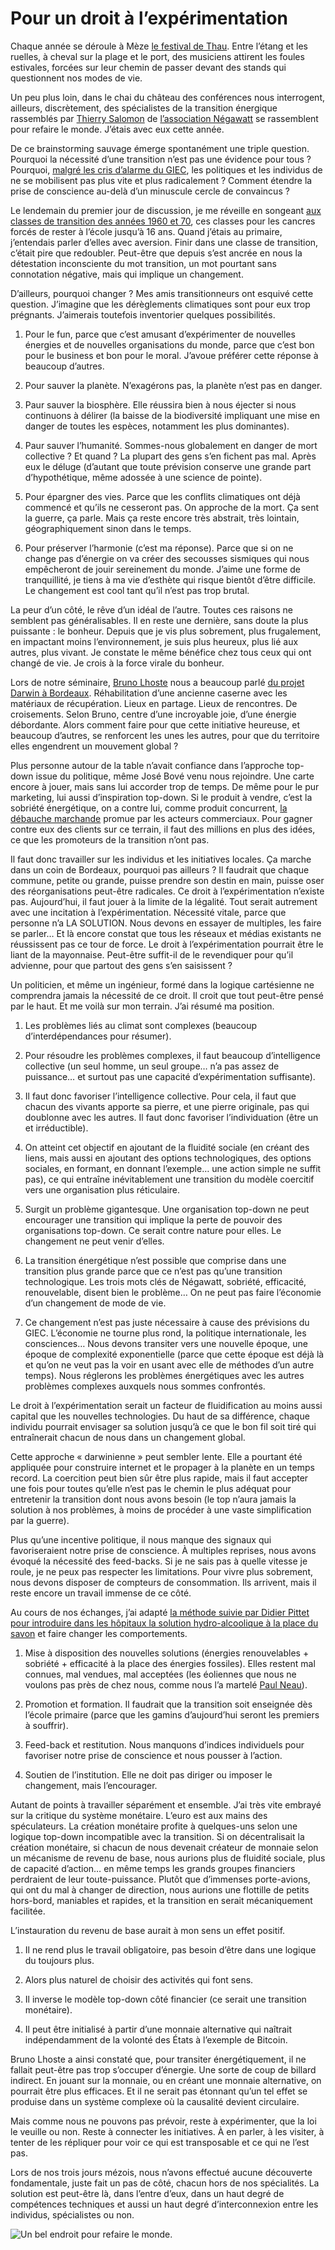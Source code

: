 # Pour un droit à l’expérimentation

Chaque année se déroule à Mèze [le festival de Thau](http://www.festivaldethau.com/). Entre l’étang et les ruelles, à cheval sur la plage et le port, des musiciens attirent les foules estivales, forcées sur leur chemin de passer devant des stands qui questionnent nos modes de vie.<span id="more-36420"></span>

Un peu plus loin, dans le chai du château des conférences nous interrogent, ailleurs, discrètement, des spécialistes de la transition énergique rassemblés par [Thierry Salomon](http://fr.wikipedia.org/wiki/Thierry_Salomon) de [l’association Négawatt](http://www.negawatt.org/) se rassemblent pour refaire le monde. J’étais avec eux cette année.

De ce brainstorming sauvage émerge spontanément une triple question. Pourquoi la nécessité d’une transition n’est pas une évidence pour tous ? Pourquoi, [malgré les cris d’alarme du GIEC](http://www.ipcc.ch/report/ar5/wg1/), les politiques et les individus de ne se mobilisent pas plus vite et plus radicalement ? Comment étendre la prise de conscience au-delà d’un minuscule cercle de convaincus ?

Le lendemain du premier jour de discussion, je me réveille en songeant [aux classes de transition des années 1960 et 70](http://fr.wikipedia.org/wiki/Classes_de_transition), ces classes pour les cancres forcés de rester à l’école jusqu’à 16 ans. Quand j’étais au primaire, j’entendais parler d’elles avec aversion. Finir dans une classe de transition, c’était pire que redoubler. Peut-être que depuis s’est ancrée en nous la détestation inconsciente du mot transition, un mot pourtant sans connotation négative, mais qui implique un changement.

D’ailleurs, pourquoi changer ? Mes amis transitionneurs ont esquivé cette question. J’imagine que les dérèglements climatiques sont pour eux trop prégnants. J’aimerais toutefois inventorier quelques possibilités.

1. Pour le fun, parce que c’est amusant d’expérimenter de nouvelles énergies et de nouvelles organisations du monde, parce que c’est bon pour le business et bon pour le moral. J’avoue préférer cette réponse à beaucoup d’autres.

2. Pour sauver la planète. N’exagérons pas, la planète n’est pas en danger.

3. Paur sauver la biosphère. Elle réussira bien à nous éjecter si nous continuons à délirer (la baisse de la biodiversité impliquant une mise en danger de toutes les espèces, notamment les plus dominantes).

4. Paur sauver l’humanité. Sommes-nous globalement en danger de mort collective ? Et quand ? La plupart des gens s’en fichent pas mal. Après eux le déluge (d’autant que toute prévision conserve une grande part d’hypothétique, même adossée à une science de pointe).

5. Pour épargner des vies. Parce que les conflits climatiques ont déjà commencé et qu’ils ne cesseront pas. On approche de la mort. Ça sent la guerre, ça parle. Mais ça reste encore très abstrait, très lointain, géographiquement sinon dans le temps.

6. Pour préserver l’harmonie (c’est ma réponse). Parce que si on ne change pas d’énergie on va créer des secousses sismiques qui nous empêcheront de jouir sereinement du monde. J’aime une forme de tranquillité, je tiens à ma vie d’esthète qui risque bientôt d’être difficile. Le changement est cool tant qu’il n’est pas trop brutal.

La peur d’un côté, le rêve d’un idéal de l’autre. Toutes ces raisons ne semblent pas généralisables. Il en reste une dernière, sans doute la plus puissante : le bonheur. Depuis que je vis plus sobrement, plus frugalement, en impactant moins l’environnement, je suis plus heureux, plus lié aux autres, plus vivant. Je constate le même bénéfice chez tous ceux qui ont changé de vie. Je crois à la force virale du bonheur.

Lors de notre séminaire, [Bruno Lhoste](http://www.inddigo.com/fr/actualites/2010/07/nomination-de-bruno-lhoste-directeur-general-d-inddigo-a-la-vice-presidence-entreprises-de-l-association-oree-128.html) nous a beaucoup parlé [du projet Darwin à Bordeaux](http://www.darwin-ecosysteme.fr/). Réhabilitation d’une ancienne caserne avec les matériaux de récupération. Lieux en partage. Lieux de rencontres. De croisements. Selon Bruno, centre d’une incroyable joie, d’une énergie débordante. Alors comment faire pour que cette initiative heureuse, et beaucoup d’autres, se renforcent les unes les autres, pour que du territoire elles engendrent un mouvement global ?

Plus personne autour de la table n’avait confiance dans l’approche top-down issue du politique, même José Bové venu nous rejoindre. Une carte encore à jouer, mais sans lui accorder trop de temps. De même pour le pur marketing, lui aussi d’inspiration top-down. Si le produit à vendre, c’est la sobriété énergétique, on a contre lui, comme produit concurrent, [la débauche marchande](http://www.bonial.fr/info/le-commerce-francais-en-temps-reel/) promue par les acteurs commerciaux. Pour gagner contre eux des clients sur ce terrain, il faut des millions en plus des idées, ce que les promoteurs de la transition n’ont pas.

Il faut donc travailler sur les individus et les initiatives locales. Ça marche dans un coin de Bordeaux, pourquoi pas ailleurs ? Il faudrait que chaque commune, petite ou grande, puisse prendre son destin en main, puisse oser des réorganisations peut-être radicales. Ce droit à l’expérimentation n’existe pas. Aujourd’hui, il faut jouer à la limite de la légalité. Tout serait autrement avec une incitation à l’expérimentation. Nécessité vitale, parce que personne n’a LA SOLUTION. Nous devons en essayer de multiples, les faire se parler… Et là encore constat que tous les réseaux et médias existants ne réussissent pas ce tour de force. Le droit à l’expérimentation pourrait être le liant de la mayonnaise. Peut-être suffit-il de le revendiquer pour qu’il advienne, pour que partout des gens s’en saisissent ?

Un politicien, et même un ingénieur, formé dans la logique cartésienne ne comprendra jamais la nécessité de ce droit. Il croit que tout peut-être pensé par le haut. Et me voilà sur mon terrain. J’ai résumé ma position.

1. Les problèmes liés au climat sont complexes (beaucoup d’interdépendances pour résumer).

2. Pour résoudre les problèmes complexes, il faut beaucoup d’intelligence collective (un seul homme, un seul groupe… n’a pas assez de puissance… et surtout pas une capacité d’expérimentation suffisante).

3. Il faut donc favoriser l’intelligence collective. Pour cela, il faut que chacun des vivants apporte sa pierre, et une pierre originale, pas qui doublonne avec les autres. Il faut donc favoriser l’individuation (être un et irréductible).

4. On atteint cet objectif en ajoutant de la fluidité sociale (en créant des liens, mais aussi en ajoutant des options technologiques, des options sociales, en formant, en donnant l’exemple… une action simple ne suffit pas), ce qui entraîne inévitablement une transition du modèle coercitif vers une organisation plus réticulaire.

5. Surgit un problème gigantesque. Une organisation top-down ne peut encourager une transition qui implique la perte de pouvoir des organisations top-down. Ce serait contre nature pour elles. Le changement ne peut venir d’elles.

6. La transition énergétique n’est possible que comprise dans une transition plus grande parce que ce n’est pas qu’une transition technologique. Les trois mots clés de Négawatt, sobriété, efficacité, renouvelable, disent bien le problème… On ne peut pas faire l’économie d’un changement de mode de vie.

7. Ce changement n’est pas juste nécessaire à cause des prévisions du GIEC. L’économie ne tourne plus rond, la politique internationale, les consciences… Nous devons transiter vers une nouvelle époque, une époque de complexité exponentielle (parce que cette époque est déjà là et qu’on ne veut pas la voir en usant avec elle de méthodes d’un autre temps). Nous réglerons les problèmes énergétiques avec les autres problèmes complexes auxquels nous sommes confrontés.

Le droit à l’expérimentation serait un facteur de fluidification au moins aussi capital que les nouvelles technologies. Du haut de sa différence, chaque individu pourrait envisager sa solution jusqu’à ce que le bon fil soit tiré qui entraînerait chacun de nous dans un changement global.

Cette approche « darwinienne » peut sembler lente. Elle a pourtant été appliquée pour construire internet et le propager à la planète en un temps record. La coercition peut bien sûr être plus rapide, mais il faut accepter une fois pour toutes qu’elle n’est pas le chemin le plus adéquat pour entretenir la transition dont nous avons besoin (le top n’aura jamais la solution à nos problèmes, à moins de procéder à une vaste simplification par la guerre).

Plus qu’une incentive politique, il nous manque des signaux qui favoriseraient notre prise de conscience. À multiples reprises, nous avons évoqué la nécessité des feed-backs. Si je ne sais pas à quelle vitesse je roule, je ne peux pas respecter les limitations. Pour vivre plus sobrement, nous devons disposer de compteurs de consommation. Ils arrivent, mais il reste encore un travail immense de ce côté.

Au cours de nos échanges, j’ai adapté [la méthode suivie par Didier Pittet pour introduire dans les hôpitaux la solution hydro-alcoolique à la place du savon](https://tcrouzet.com/le-geste-qui-sauve/) et faire changer les comportements.

1. Mise à disposition des nouvelles solutions (énergies renouvelables + sobriété + efficacité à la place des énergies fossiles). Elles restent mal connues, mal vendues, mal acceptées (les éoliennes que nous ne voulons pas près de chez nous, comme nous l’a martelé [Paul Neau](https://twitter.com/PaulNeau)).

2. Promotion et formation. Il faudrait que la transition soit enseignée dès l’école primaire (parce que les gamins d’aujourd’hui seront les premiers à souffrir).

3. Feed-back et restitution. Nous manquons d’indices individuels pour favoriser notre prise de conscience et nous pousser à l’action.

4. Soutien de l’institution. Elle ne doit pas diriger ou imposer le changement, mais l’encourager.

Autant de points à travailler séparément et ensemble. J’ai très vite embrayé sur la critique du système monétaire. L’euro est aux mains des spéculateurs. La création monétaire profite à quelques-uns selon une logique top-down incompatible avec la transition. Si on décentralisait la création monétaire, si chacun de nous devenait créateur de monnaie selon un mécanisme de revenu de base, nous aurions plus de fluidité sociale, plus de capacité d’action… en même temps les grands groupes financiers perdraient de leur toute-puissance. Plutôt que d’immenses porte-avions, qui ont du mal à changer de direction, nous aurions une flottille de petits hors-bord, maniables et rapides, et la transition en serait mécaniquement facilitée.

L’instauration du revenu de base aurait à mon sens un effet positif.

1. Il ne rend plus le travail obligatoire, pas besoin d’être dans une logique du toujours plus.

2. Alors plus naturel de choisir des activités qui font sens.

3. Il inverse le modèle top-down côté financier (ce serait une transition monétaire).

4. Il peut être initialisé à partir d’une monnaie alternative qui naîtrait indépendamment de la volonté des États à l’exemple de Bitcoin.

Bruno Lhoste a ainsi constaté que, pour transiter énergétiquement, il ne fallait peut-être pas trop s’occuper d’énergie. Une sorte de coup de billard indirect. En jouant sur la monnaie, ou en créant une monnaie alternative, on pourrait être plus efficaces. Et il ne serait pas étonnant qu’un tel effet se produise dans un système complexe où la causalité devient circulaire.

Mais comme nous ne pouvons pas prévoir, reste à expérimenter, que la loi le veuille ou non. Reste à connecter les initiatives. À en parler, à les visiter, à tenter de les répliquer pour voir ce qui est transposable et ce qui ne l’est pas.

Lors de nos trois jours mézois, nous n’avons effectué aucune découverte fondamentale, juste fait un pas de côté, chacun hors de nos spécialités. La solution est peut-être là, dans l’entre d’eux, dans un haut degré de compétences techniques et aussi un haut degré d’interconnexion entre les individus, spécialistes ou non.

![Un bel endroit pour refaire le monde.](https://tcrouzet.com/images_tc/2014/07/meze.jpg)